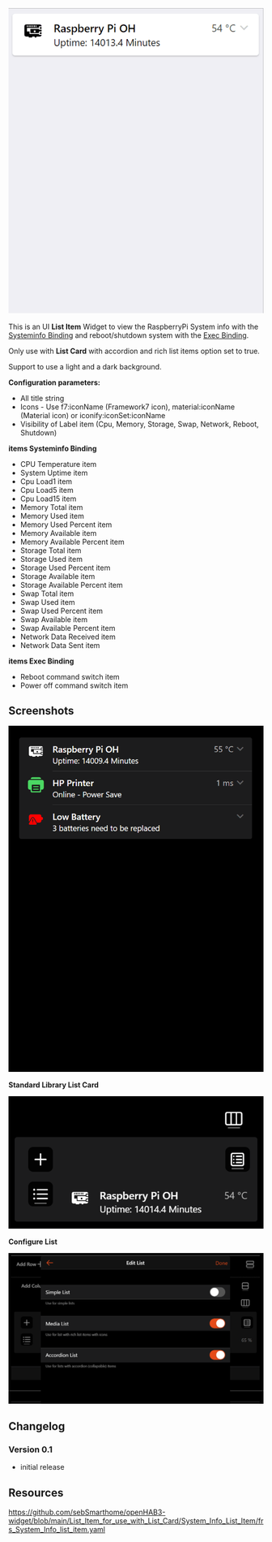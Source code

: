![Screen1](https://github.com/sebSmarthome/openHAB3-widget/raw/main/List_Item_for_use_with_List_Card/System_Info_List_Item/screenshots/SystemInfoListItemScreenShot.gif)

This is an UI **List Item** Widget to view the RaspberryPi System info with the [Systeminfo Binding](https://www.openhab.org/addons/bindings/systeminfo/) and reboot/shutdown system with the [Exec Binding](https://www.openhab.org/addons/bindings/exec/).

Only use with **List Card** with accordion and rich list items option set to true.

Support to use a light and a dark background.

**Configuration parameters:**

* All title string
* Icons - Use f7:iconName (Framework7 icon), material:iconName (Material icon) or iconify:iconSet:iconName
* Visibility of Label item (Cpu, Memory, Storage, Swap, Network, Reboot, Shutdown)

**items Systeminfo Binding**

* CPU Temperature item
* System Uptime item
* Cpu Load1 item
* Cpu Load5 item
* Cpu Load15 item
* Memory Total item
* Memory Used item
* Memory Used Percent item
* Memory Available item
* Memory Available Percent item
* Storage Total item
* Storage Used item
* Storage Used Percent item
* Storage Available item
* Storage Available Percent item
* Swap Total item
* Swap Used item
* Swap Used Percent item
* Swap Available item
* Swap Available Percent item
* Network Data Received item
* Network Data Sent item
  
**items Exec Binding**

* Reboot command switch item
* Power off command switch item

## Screenshots

![Screen4](https://github.com/sebSmarthome/openHAB3-widget/raw/main/List_Item_for_use_with_List_Card/System_Info_List_Item/screenshots/SystemInfoListItemScreenShot4.gif)

**Standard Library List Card**

![Screen2](https://github.com/sebSmarthome/openHAB3-widget/raw/main/List_Item_for_use_with_List_Card/System_Info_List_Item/screenshots/SystemInfoListItemScreenShot3.png)

**Configure List**

![Screen3](https://github.com/sebSmarthome/openHAB3-widget/raw/main/List_Item_for_use_with_List_Card/Astro_Moon_List_Item/screenshots/AstroMoonListItemScreenShot2.PNG)

## Changelog

### Version 0.1

* initial release

## Resources

<https://github.com/sebSmarthome/openHAB3-widget/blob/main/List_Item_for_use_with_List_Card/System_Info_List_Item/frs_System_Info_list_item.yaml>